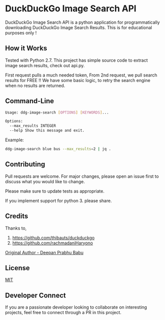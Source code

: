 # DuckDuckGo Image Search API

DuckDuckGo Image Search API is a python application for programmatically downloading DuckDuckGo Image Search Results. This is for educational purposes only !

## How it Works
Tested with Python 2.7.
This project has simple source code to extract image search results, check out api.py.

First request pulls a much needed token,
From 2nd request, we pull search results for FREE !!
We have some basic logic, to retry the search engine when no results are returned.

## Command-Line
```sh
Usage: ddg-image-search [OPTIONS] [KEYWORDS]...

Options:
  --max_results INTEGER
  --help Show this message and exit.
```

Example:
```sh
ddg-image-search blue bus --max_results=2 | jq .
```

## Contributing
Pull requests are welcome. For major changes, please open an issue first to discuss what you would like to change.

Please make sure to update tests as appropriate.

If you implement support for python 3. please share.

## Credits
Thanks to,

1) https://github.com/thibauts/duckduckgo
2) https://github.com/rachmadaniHaryono

[Original Author - Deepan Prabhu Babu](https://github.com/deepanprabhu)

## License
[MIT](https://choosealicense.com/licenses/mit/)

## Developer Connect
If you are a passionate developer looking to collaborate on interesting projects, feel free to connect through a PR in this project.